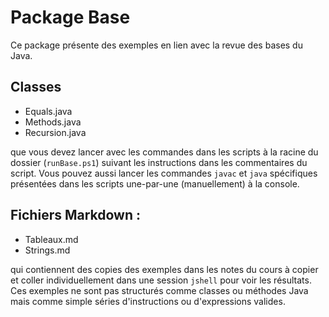 # Package Base

Ce package présente des exemples en lien avec la revue des bases du Java.

## Classes

* Equals.java
* Methods.java
* Recursion.java

que vous devez lancer avec les commandes dans les scripts à la racine du dossier (`runBase.ps1`) suivant les instructions dans les commentaires du script. Vous pouvez aussi lancer les commandes `javac` et `java` spécifiques présentées dans les scripts une-par-une (manuellement) à la console.

## Fichiers Markdown :

* Tableaux.md
* Strings.md

qui contiennent des copies des exemples dans les notes du cours à copier et coller individuellement dans une session `jshell` pour voir les résultats. Ces exemples ne sont pas structurés comme classes ou méthodes Java mais comme simple séries d'instructions ou d'expressions valides.
